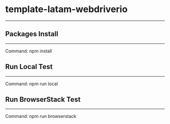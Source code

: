 # template-latam-webdriverio
***

## Packages Install
***
Command: npm install

## Run Local Test
***
Command: npm run local

## Run BrowserStack Test
***
Command: npm run browserstack